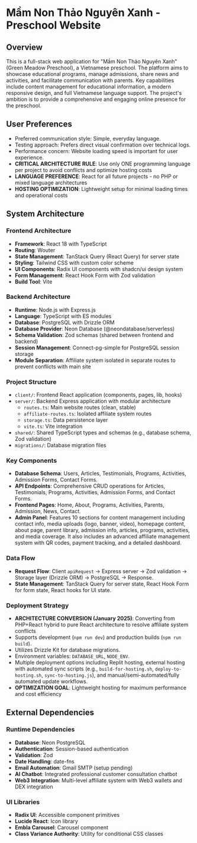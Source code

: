 # Mầm Non Thảo Nguyên Xanh - Preschool Website

## Overview
This is a full-stack web application for "Mầm Non Thảo Nguyên Xanh" (Green Meadow Preschool), a Vietnamese preschool. The platform aims to showcase educational programs, manage admissions, share news and activities, and facilitate communication with parents. Key capabilities include content management for educational information, a modern responsive design, and full Vietnamese language support. The project's ambition is to provide a comprehensive and engaging online presence for the preschool.

## User Preferences
- Preferred communication style: Simple, everyday language.
- Testing approach: Prefers direct visual confirmation over technical logs.
- Performance concern: Website loading speed is important for user experience.
- **CRITICAL ARCHITECTURE RULE**: Use only ONE programming language per project to avoid conflicts and optimize hosting costs
- **LANGUAGE PREFERENCE**: React for all future projects - no PHP or mixed language architectures
- **HOSTING OPTIMIZATION**: Lightweight setup for minimal loading times and operational costs

## System Architecture

### Frontend Architecture
- **Framework**: React 18 with TypeScript
- **Routing**: Wouter
- **State Management**: TanStack Query (React Query) for server state
- **Styling**: Tailwind CSS with custom color scheme
- **UI Components**: Radix UI components with shadcn/ui design system
- **Form Management**: React Hook Form with Zod validation
- **Build Tool**: Vite

### Backend Architecture
- **Runtime**: Node.js with Express.js
- **Language**: TypeScript with ES modules
- **Database**: PostgreSQL with Drizzle ORM
- **Database Provider**: Neon Database (@neondatabase/serverless)
- **Schema Validation**: Zod schemas (shared between frontend and backend)
- **Session Management**: Connect-pg-simple for PostgreSQL session storage
- **Module Separation**: Affiliate system isolated in separate routes to prevent conflicts with main site

### Project Structure
- `client/`: Frontend React application (components, pages, lib, hooks)
- `server/`: Backend Express application with modular architecture
  - `routes.ts`: Main website routes (clean, stable)
  - `affiliate-routes.ts`: Isolated affiliate system routes
  - `storage.ts`: Data persistence layer
  - `vite.ts`: Vite integration
- `shared/`: Shared TypeScript types and schemas (e.g., database schema, Zod validation)
- `migrations/`: Database migration files

### Key Components
- **Database Schema**: Users, Articles, Testimonials, Programs, Activities, Admission Forms, Contact Forms.
- **API Endpoints**: Comprehensive CRUD operations for Articles, Testimonials, Programs, Activities, Admission Forms, and Contact Forms.
- **Frontend Pages**: Home, About, Programs, Activities, Parents, Admission, News, Contact.
- **Admin Panel**: Features 10 sections for content management including contact info, media uploads (logo, banner, video), homepage content, about page, parent library, admission info, articles, programs, activities, and media coverage. It also includes an advanced affiliate management system with QR codes, payment tracking, and a detailed dashboard.

### Data Flow
- **Request Flow**: Client `apiRequest` -> Express server -> Zod validation -> Storage layer (Drizzle ORM) -> PostgreSQL -> Response.
- **State Management**: TanStack Query for server state, React Hook Form for form state, React hooks for UI state.

### Deployment Strategy
- **ARCHITECTURE CONVERSION (January 2025)**: Converting from PHP+React hybrid to pure React architecture to resolve affiliate system conflicts
- Supports development (`npm run dev`) and production builds (`npm run build`).
- Utilizes Drizzle Kit for database migrations.
- Environment variables: `DATABASE_URL`, `NODE_ENV`.
- Multiple deployment options including Replit hosting, external hosting with automated sync scripts (e.g., `build-for-hosting.sh`, `deploy-to-hosting.sh`, `sync-to-hosting.js`), and manual/semi-automated/fully automated update workflows.
- **OPTIMIZATION GOAL**: Lightweight hosting for maximum performance and cost efficiency

## External Dependencies

### Runtime Dependencies
- **Database**: Neon PostgreSQL
- **Authentication**: Session-based authentication
- **Validation**: Zod
- **Date Handling**: date-fns
- **Email Automation**: Gmail SMTP (setup pending)
- **AI Chatbot**: Integrated professional customer consultation chatbot
- **Web3 Integration**: Multi-level affiliate system with Web3 wallets and DEX integration

### UI Libraries
- **Radix UI**: Accessible component primitives
- **Lucide React**: Icon library
- **Embla Carousel**: Carousel component
- **Class Variance Authority**: Utility for conditional CSS classes
```